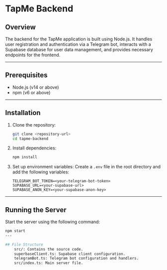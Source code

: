 
# TapMe Backend

## Overview

The backend for the TapMe application is built using Node.js. It handles user registration and authentication via a Telegram bot, interacts with a Supabase database for user data management, and provides necessary endpoints for the frontend.

---

## Prerequisites

- Node.js (v14 or above)
- npm (v6 or above)

---

## Installation

1. Clone the repository:
    ```bash
    git clone <repository-url>
    cd tapme-backend
    ```

2. Install dependencies:
    ```bash
    npm install
    ```

3. Set up environment variables:
    Create a `.env` file in the root directory and add the following variables:
    ```env
    TELEGRAM_BOT_TOKEN=<your-telegram-bot-token>
    SUPABASE_URL=<your-supabase-url>
    SUPABASE_ANON_KEY=<your-supabase-anon-key>
    ```

---

## Running the Server

Start the server using the following command:
```bash
npm start
---

## File Structure
    src/: Contains the source code.
    superbaseClient.ts: Supabase client configuration.
    telegramBot.ts: Telegram bot configuration and handlers.
    src/index.ts: Main server file.